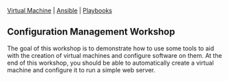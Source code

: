 [Virtual Machine](VM.md) | [Ansible](Ansible.md) | [Playbooks](Playbooks.md)

Configuration Management Workshop
----------------------------------

The goal of this workshop is to demonstrate how to use some tools to aid with the creation of virtual machines and configure software on them.  At the end of this workshop, you should be able to automatically create a virtual machine and configure it to run a simple web server.
